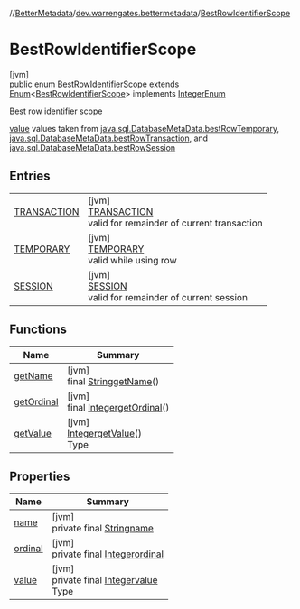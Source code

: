 //[BetterMetadata](../../../index.md)/[dev.warrengates.bettermetadata](../index.md)/[BestRowIdentifierScope](index.md)

# BestRowIdentifierScope

[jvm]\
public enum [BestRowIdentifierScope](index.md) extends [Enum](https://docs.oracle.com/javase/8/docs/api/java/lang/Enum.html)&lt;[BestRowIdentifierScope](index.md)&gt; implements [IntegerEnum](../-integer-enum/index.md)

Best row identifier scope

[value](-s-e-s-s-i-o-n/index.md#-54026360%2FProperties%2F-1216412040) values taken from [java.sql.DatabaseMetaData.bestRowTemporary](https://docs.oracle.com/javase/8/docs/api/java/sql/DatabaseMetaData.html#bestRowTemporary--), [java.sql.DatabaseMetaData.bestRowTransaction](https://docs.oracle.com/javase/8/docs/api/java/sql/DatabaseMetaData.html#bestRowTransaction--), and [java.sql.DatabaseMetaData.bestRowSession](https://docs.oracle.com/javase/8/docs/api/java/sql/DatabaseMetaData.html#bestRowSession--)

## Entries

| | |
|---|---|
| [TRANSACTION](-t-r-a-n-s-a-c-t-i-o-n/index.md) | [jvm]<br>[TRANSACTION](-t-r-a-n-s-a-c-t-i-o-n/index.md)<br>valid for remainder of current transaction |
| [TEMPORARY](-t-e-m-p-o-r-a-r-y/index.md) | [jvm]<br>[TEMPORARY](-t-e-m-p-o-r-a-r-y/index.md)<br>valid while using row |
| [SESSION](-s-e-s-s-i-o-n/index.md) | [jvm]<br>[SESSION](-s-e-s-s-i-o-n/index.md)<br>valid for remainder of current session |

## Functions

| Name | Summary |
|---|---|
| [getName](get-name.md) | [jvm]<br>final [String](https://docs.oracle.com/javase/8/docs/api/java/lang/String.html)[getName](get-name.md)() |
| [getOrdinal](get-ordinal.md) | [jvm]<br>final [Integer](https://docs.oracle.com/javase/8/docs/api/java/lang/Integer.html)[getOrdinal](get-ordinal.md)() |
| [getValue](get-value.md) | [jvm]<br>[Integer](https://docs.oracle.com/javase/8/docs/api/java/lang/Integer.html)[getValue](get-value.md)()<br>Type |

## Properties

| Name | Summary |
|---|---|
| [name](../-version-column-type/-i-s_-p-s-e-u-d-o_-c-o-l-u-m-n/index.md#-372974862%2FProperties%2F-1216412040) | [jvm]<br>private final [String](https://docs.oracle.com/javase/8/docs/api/java/lang/String.html)[name](../-version-column-type/-i-s_-p-s-e-u-d-o_-c-o-l-u-m-n/index.md#-372974862%2FProperties%2F-1216412040) |
| [ordinal](../-version-column-type/-i-s_-p-s-e-u-d-o_-c-o-l-u-m-n/index.md#-739389684%2FProperties%2F-1216412040) | [jvm]<br>private final [Integer](https://docs.oracle.com/javase/8/docs/api/java/lang/Integer.html)[ordinal](../-version-column-type/-i-s_-p-s-e-u-d-o_-c-o-l-u-m-n/index.md#-739389684%2FProperties%2F-1216412040) |
| [value](-s-e-s-s-i-o-n/index.md#-54026360%2FProperties%2F-1216412040) | [jvm]<br>private final [Integer](https://docs.oracle.com/javase/8/docs/api/java/lang/Integer.html)[value](-s-e-s-s-i-o-n/index.md#-54026360%2FProperties%2F-1216412040)<br>Type |
